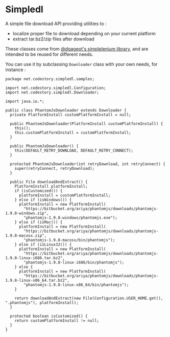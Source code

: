 # Simpledl

A simple file download API providing utilities to :
- localize proper file to download depending on your current platform
- extract tar.bz2/zip files after download

These classes come from [@dgageot's simplelenium library](https://github.com/dgageot/simplelenium), and are intended to be reused for different needs.

You can use it by subclassing `Downloader` class with your own needs, for instance :

```
package net.codestory.simpledl.samples;

import net.codestory.simpledl.Configuration;
import net.codestory.simpledl.Downloader;

import java.io.*;

public class PhantomJsDownloader extends Downloader {
  private PlatformInstall customPlatformInstall = null;

  public PhantomJsDownloader(PlatformInstall customPlatformInstall) {
    this();
    this.customPlatformInstall = customPlatformInstall;
  }

  public PhantomJsDownloader() {
    this(DEFAULT_RETRY_DOWNLOAD, DEFAULT_RETRY_CONNECT);
  }

  protected PhantomJsDownloader(int retryDownload, int retryConnect) {
    super(retryConnect, retryDownload);
  }

  public File downloadAndExtract() {
    PlatformInstall platformInstall;
    if (isCustomized()) {
      platformInstall = customPlatformInstall;
    } else if (isWindows()) {
      platformInstall = new PlatformInstall(
        "https://bitbucket.org/ariya/phantomjs/downloads/phantomjs-1.9.8-windows.zip",
        "phantomjs-1.9.8-windows/phantomjs.exe");
    } else if (isMac()) {
      platformInstall = new PlatformInstall(
        "https://bitbucket.org/ariya/phantomjs/downloads/phantomjs-1.9.8-macosx.zip",
        "phantomjs-1.9.8-macosx/bin/phantomjs");
    } else if (isLinux32()) {
      platformInstall = new PlatformInstall(
        "https://bitbucket.org/ariya/phantomjs/downloads/phantomjs-1.9.8-linux-i686.tar.bz2",
        "phantomjs-1.9.8-linux-i686/bin/phantomjs");
    } else {
      platformInstall = new PlatformInstall(
        "https://bitbucket.org/ariya/phantomjs/downloads/phantomjs-1.9.8-linux-x86_64.tar.bz2",
        "phantomjs-1.9.8-linux-x86_64/bin/phantomjs");
    }

    return downloadAndExtract(new File(Configuration.USER_HOME.get(), ".phantomjs"), platformInstall);
  }

  protected boolean isCustomized() {
    return customPlatformInstall != null;
  }
}
```
